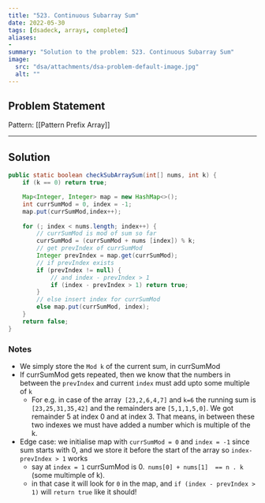 ```yaml
---
title: "523. Continuous Subarray Sum"
date: 2022-05-30
tags: [dsadeck, arrays, completed]
aliases:
- 
summary: "Solution to the problem: 523. Continuous Subarray Sum"
image:
  src: "dsa/attachments/dsa-problem-default-image.jpg"
  alt: ""
---
```


## Problem Statement


Pattern: [[Pattern Prefix Array]]

---

## Solution
``` java
public static boolean checkSubArraySum(int[] nums, int k) {
	if (k == 0) return true;

	Map<Integer, Integer> map = new HashMap<>();
	int currSumMod = 0, index = -1;
	map.put(currSumMod,index++);
	
	for (; index < nums.length; index++) {
		// currSumMod is mod of sum so far
		currSumMod = (currSumMod + nums [index]) % k;
		// get prevIndex of currSumMod
		Integer prevIndex = map.get(currSumMod);
		// if prevIndex exists
		if (prevIndex != null) {
			// and index - prevIndex > 1
			if (index - prevIndex > 1) return true;
		}
		// else insert index for currSumMod
		else map.put(currSumMod, index);
	}
	return false;
}
```

### Notes
- We simply store the `Mod k` of the current sum, in currSumMod
- If currSumMod gets repeated, then we know that the numbers in between the `prevIndex` and current `index` must add upto some multiple of `k`
	- For e.g. in case of the array` [23,2,6,4,7]` and `k=6` the running sum is `[23,25,31,35,42]` and the remainders are `[5,1,1,5,0]`. We got remainder 5 at index 0 and at index 3. That means, in between these two indexes we must have added a number which is multiple of the k.
- Edge case: we initialise map with `currSumMod = 0`  and `index = -1` since sum starts with 0, and we store it before the start of the array so `index-prevIndex > 1` works
	- say at  `index = 1` currSumMod  is 0.` nums[0] + nums[1]  == n . k`  (some multimple of k). 
	- in that case it will look for `0` in the map, and  `if (index - prevIndex > 1)` will `return true` like it should!

